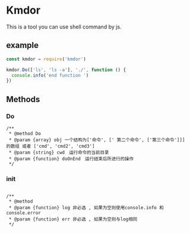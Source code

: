 # Kmdor

This is a tool you can use shell command by js.


## example

``` javascript
const kmdor = require('kmdor')

kmdor.Do(['ls', 'ls -a'], './', function () {
  console.info('end function ')
})

```

## Methods

### Do

```
/**
 * @method Do
 * @param {array} obj 一个结构为['命令', [' 第二个命令', ['第三个命令']]]　的数组 或者 ['cmd', 'cmd2', 'cmd3']
 * @param {string} cwd　运行命令的当前目录
 * @param {function} doOnEnd　运行结束后所进行的操作
 */
```

### init

```

/**
 * @method
 * @param {function} log 非必选 , 如果为空则使用console.info 和 console.error
 * @param {function} err 非必选 , 如果为空则与log相同
 */
```
